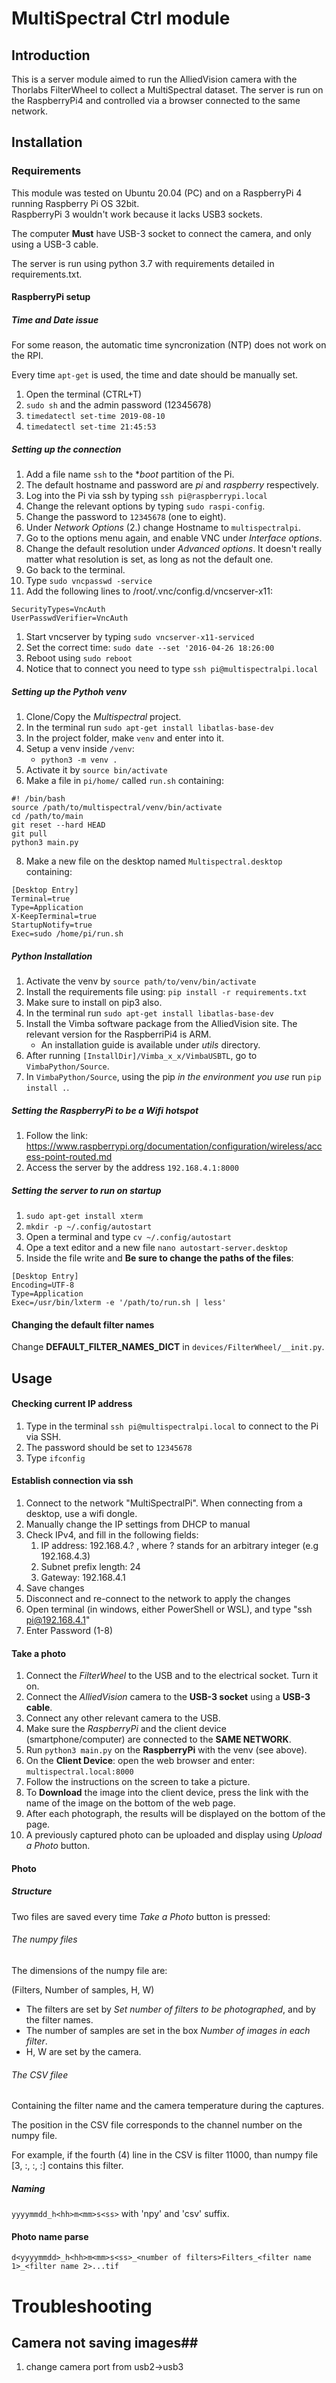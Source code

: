 # MultiSpectral Ctrl module #

## Introduction ##

This is a server module aimed to run the AlliedVision camera with the Thorlabs FilterWheel to collect a MultiSpectral
dataset. The server is run on the RaspberryPi4 and controlled via a browser connected to the same network.

## Installation ##

### Requirements ###

This module was tested on Ubuntu 20.04 (PC) and on a RaspberryPi 4 running Raspberry Pi OS 32bit.  
RaspberryPi 3 wouldn't work because it lacks USB3 sockets.

The computer **Must** have USB-3 socket to connect the camera, and only using a USB-3 cable.

The server is run using python 3.7 with requirements detailed in requirements.txt.

#### RaspberryPi setup

##### Time and Date issue

For some reason, the automatic time syncronization (NTP) does not work on the RPI.

Every time `apt-get` is used, the time and date should be manually set.

1. Open the terminal (CTRL+T)
2. `sudo sh` and the admin password (12345678)
3. `timedatectl set-time 2019-08-10`
4. `timedatectl set-time 21:45:53`

##### Setting up the connection #####

1. Add a file name `ssh` to the **boot* partition of the Pi.
1. The default hostname and password are *pi* and *raspberry* respectively.
1. Log into the Pi via ssh by typing `ssh pi@raspberrypi.local`
1. Change the relevant options by typing `sudo raspi-config`.
1. Change the password to `12345678` (one to eight).
1. Under *Network Options* (2.) change Hostname to `multispectralpi`.
1. Go to the options menu again, and enable VNC under *Interface options*.
1. Change the default resolution under *Advanced options*. It doesn't really matter what resolution is set, as long as
   not the default one.
1. Go back to the terminal.
1. Type `sudo vncpasswd -service`
1. Add the following lines to /root/.vnc/config.d/vncserver-x11:

```
SecurityTypes=VncAuth 
UserPasswdVerifier=VncAuth
```

1. Start vncserver by typing `sudo vncserver-x11-serviced`
1. Set the correct time:
   `sudo date --set '2016-04-26 18:26:00`
1. Reboot using `sudo reboot`
1. Notice that to connect you need to type `ssh pi@multispectralpi.local`

##### Setting up the Pythoh venv #####

1. Clone/Copy the *Multispectral* project.
2. In the terminal run `sudo apt-get install libatlas-base-dev`
3. In the project folder, make `venv` and enter into it.
4. Setup a venv inside `/venv`:
    - `python3 -m venv .`
5. Activate it by `source bin/activate`
6. Make a file in `pi/home/` called `run.sh` containing:

```
#! /bin/bash
source /path/to/multispectral/venv/bin/activate
cd /path/to/main
git reset --hard HEAD
git pull
python3 main.py
```

8. Make a new file on the desktop named `Multispectral.desktop` containing:

```
[Desktop Entry]
Terminal=true
Type=Application
X-KeepTerminal=true
StartupNotify=true
Exec=sudo /home/pi/run.sh
```

##### Python Installation #####

1. Activate the venv by `source path/to/venv/bin/activate`
1. Install the requirements file using:
   `pip install -r requirements.txt`
1. Make sure to install on pip3 also.
1. In the terminal run `sudo apt-get install libatlas-base-dev`
1. Install the Vimba software package from the AlliedVision site. The relevant version for the RaspberriPi4 is ARM.
    - An installation guide is available under _utils_ directory.
1. After running `[InstallDir]/Vimba_x_x/VimbaUSBTL`, go to `VimbaPython/Source`.
1. In `VimbaPython/Source`, using the pip *in the environment you use* run `pip install .`.

##### Setting the RaspberryPi to be a Wifi hotspot #####

1. Follow the link: https://www.raspberrypi.org/documentation/configuration/wireless/access-point-routed.md
1. Access the server by the address `192.168.4.1:8000`

##### Setting the server to run on startup #####

1. `sudo apt-get install xterm`
1. `mkdir -p ~/.config/autostart`
1. Open a terminal and type `cv ~/.config/autostart`
1. Ope a text editor and a new file `nano autostart-server.desktop`
1. Inside the file write and **Be sure to change the paths of the files**:

```
[Desktop Entry]
Encoding=UTF-8
Type=Application
Exec=/usr/bin/lxterm -e '/path/to/run.sh | less'
```

#### Changing the default filter names ####

Change **DEFAULT_FILTER_NAMES_DICT** in `devices/FilterWheel/__init.py`.

## Usage ##

#### Checking current IP address ####

1. Type in the terminal `ssh pi@multispectralpi.local` to connect to the Pi via SSH.
2. The password should be set to `12345678`
3. Type `ifconfig`

#### Establish connection via ssh ####
1. Connect to the network "MultiSpectralPi". When connecting from a desktop, use a wifi dongle.
2. Manually change the IP settings from DHCP to manual
3. Check IPv4, and fill in the following fields:
    1. IP address: 192.168.4.? , where ? stands for an arbitrary integer (e.g 192.168.4.3)
    2. Subnet prefix length: 24
    3. Gateway: 192.168.4.1
4. Save changes
5. Disconnect and re-connect to the network to apply the changes
6. Open terminal (in windows, either PowerShell or WSL), and type "ssh pi@192.168.4.1"
7. Enter Password (1-8)


#### Take a photo ####

1. Connect the *FilterWheel* to the USB and to the electrical socket. Turn it on.
1. Connect the *AlliedVision* camera to the **USB-3 socket** using a **USB-3 cable**.
1. Connect any other relevant camera to the USB.
1. Make sure the *RaspberryPi* and the client device (smartphone/computer) are connected to the **SAME NETWORK**.
1. Run `python3 main.py` on the **RaspberryPi** with the venv (see above).
1. On the **Client Device**: open the web browser and enter:
   `multispectral.local:8000`
8. Follow the instructions on the screen to take a picture.
9. To **Download** the image into the client device, press the link with the name of the image on the bottom of the web
   page.
10. After each photograph, the results will be displayed on the bottom of the page.
11. A previously captured photo can be uploaded and display using _Upload a Photo_ button.

#### Photo

##### Structure

Two files are saved every time *Take a Photo* button is pressed:

###### The numpy files

The dimensions of the numpy file are:

(Filters, Number of samples, H, W)

- The filters are set by *Set number of filters to be photographed*, and by the filter names.
- The number of samples are set in the box *Number of images in each filter*.
- H, W are set by the camera.

###### The CSV filee

Containing the filter name and the camera temperature during the captures.

The position in the CSV file corresponds to the channel number on the numpy file.

For example, if the fourth (4) line in the CSV is filter 11000, than numpy file [3, :, :, :] contains this filter.

##### Naming

`yyyymmdd_h<hh>m<mm>s<ss>` with 'npy' and 'csv' suffix. 

#### Photo name parse ####
`d<yyyymmdd>_h<hh>m<mm>s<ss>_<number of filters>Filters_<filter name 1>_<filter name 2>...tif`

# Troubleshooting #
## Camera not saving images##
1. change camera port from usb2->usb3

